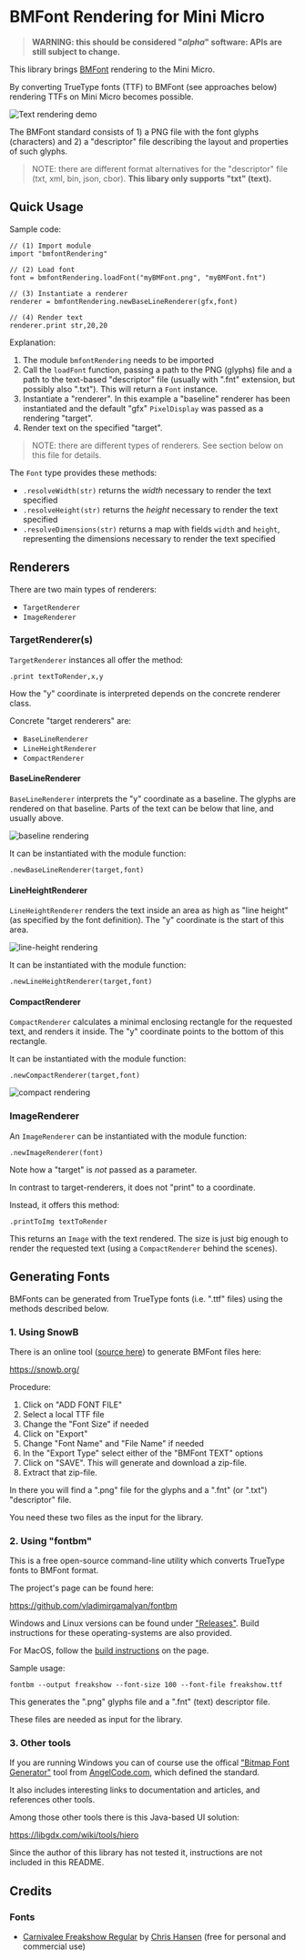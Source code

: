 # BMFont Rendering for Mini Micro

> **WARNING: this should be considered "*alpha*" software: APIs are still subject to change.**

This library brings [BMFont](http://www.angelcode.com/products/bmfont/) rendering to the Mini Micro.

By converting TrueType fonts (TTF) to BMFont (see approaches below) rendering TTFs on Mini Micro becomes possible.

![Text rendering demo](./doc-assets/screenshot_small.png)

The BMFont standard consists of 1) a PNG file with the font glyphs (characters) and 2) a "descriptor" file describing the layout and properties of such glyphs.

> NOTE: there are different format alternatives for the "descriptor" file (txt, xml, bin, json, cbor). **This libary only supports "txt" (text).**

## Quick Usage

Sample code:

```
// (1) Import module
import "bmfontRendering"

// (2) Load font
font = bmfontRendering.loadFont("myBMFont.png", "myBMFont.fnt")

// (3) Instantiate a renderer
renderer = bmfontRendering.newBaseLineRenderer(gfx,font)

// (4) Render text
renderer.print str,20,20
```

Explanation:

1. The module `bmfontRendering` needs to be imported
2. Call the `loadFont` function, passing a path to the PNG (glyphs) file and a path to the text-based "descriptor" file (usually with ".fnt" extension, but possibly also ".txt"). This will return a `Font` instance.
3. Instantiate a "renderer". In this example a "baseline" renderer has been instantiated and the default "gfx" `PixelDisplay` was passed as a rendering "target".
4. Render text on the specified "target".

> NOTE: there are different types of renderers. See section below on this file for details.

The `Font` type provides these methods:

* `.resolveWidth(str)` returns the _width_ necessary to render the text specified
* `.resolveHeight(str)` returns the _height_ necessary to render the text specified
* `.resolveDimensions(str)` returns a map with fields `width` and `height`, representing the dimensions necessary to render the text specified

## Renderers

There are two main types of renderers:

* `TargetRenderer`
* `ImageRenderer`

### TargetRenderer(s)

`TargetRenderer` instances all offer the method:

```
.print textToRender,x,y
```

How the "y" coordinate is interpreted depends on the concrete renderer class.

Concrete "target renderers" are:

* `BaseLineRenderer`
* `LineHeightRenderer`
* `CompactRenderer`

#### BaseLineRenderer

`BaseLineRenderer` interprets the "y" coordinate as a baseline. The glyphs are rendered on that baseline. Parts of the text can be below that line, and usually above.

![baseline rendering](./doc-assets/baseline-rendering.png)

It can be instantiated with the module function:

```
.newBaseLineRenderer(target,font)
```

#### LineHeightRenderer

`LineHeightRenderer` renders the text inside an area as high as "line height" (as specified by the font definition). The "y" coordinate is the start of this area.

![line-height rendering](./doc-assets/line-height-rendering.png)

It can be instantiated with the module function:

```
.newLineHeightRenderer(target,font)
```

#### CompactRenderer

`CompactRenderer` calculates a minimal enclosing rectangle for the requested text, and renders it inside. The "y" coordinate points to the bottom of this rectangle.

It can be instantiated with the module function:

```
.newCompactRenderer(target,font)
```

![compact rendering](./doc-assets/compact-rendering.png)

### ImageRenderer

An `ImageRenderer` can be instantiated with the module function:

```
.newImageRenderer(font)
```

Note how a "target" is _not_ passed as a parameter.

In contrast to target-renderers, it does not "print" to a coordinate.

Instead, it offers this method:

```
.printToImg textToRender
```

This returns an `Image` with the text rendered. The size is just big enough to render the requested text (using a `CompactRenderer` behind the scenes).

## Generating Fonts

BMFonts can be generated from  TrueType fonts (i.e. ".ttf" files) using the methods described below. 

### 1. Using SnowB

There is an online tool ([source here](https://github.com/SilenceLeo/snowb-bmf)) to generate BMFont files here:

https://snowb.org/

Procedure:

1. Click on "ADD FONT FILE"
2. Select a local TTF file
3. Change the "Font Size" if needed
4. Click on "Export"
5. Change "Font Name" and "File Name" if needed
6. In the "Export Type" select either of the "BMFont TEXT" options
7. Click on "SAVE". This will generate and download a zip-file.
8. Extract that zip-file.

In there you will find a ".png" file for the glyphs and a ".fnt" (or ".txt") "descriptor" file.

You need these two files as the input for the library.

### 2. Using "fontbm"

This is a free open-source command-line utility which converts TrueType fonts to BMFont format.

The project's page can be found here:

https://github.com/vladimirgamalyan/fontbm

Windows and Linux versions can be found under ["Releases"](https://github.com/vladimirgamalyan/fontbm/releases). Build instructions for these operating-systems are also provided.

For MacOS, follow the [build instructions](https://github.com/vladimirgamalyan/fontbm#building-macos) on the page.

Sample usage:

```
fontbm --output freakshow --font-size 100 --font-file freakshow.ttf
```

This generates the ".png" glyphs file and a ".fnt" (text) descriptor file.

These files are needed as input for the library.

### 3. Other tools

If you are running Windows you can of course use the offical ["Bitmap Font Generator"](https://www.angelcode.com/products/bmfont/) tool from [AngelCode.com](https://www.angelcode.com/), which defined the standard.

It also includes interesting links to documentation and articles, and references other tools.

Among those other tools there is this Java-based UI solution:

https://libgdx.com/wiki/tools/hiero

Since the author of this library has not tested it, instructions are not included in this README.

## Credits

### Fonts

* [Carnivalee Freakshow Regular](https://www.1001fonts.com/carnivalee-freakshow-font.html) by [Chris Hansen](https://www.1001fonts.com/users/chrisx/) (free for personal and commercial use)
